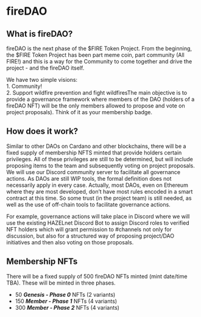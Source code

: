 # fireDAO

<!-- wp:heading -->
<h2>What is fireDAO?</h2>
<!-- /wp:heading -->

<!-- wp:paragraph -->
<p>fireDAO is the next phase of the $FIRE Token Project. From the beginning, the $FIRE Token Project has been part meme coin, part community (All FIRE!) and this is a way for the Community to come together and drive the project - and the fireDAO itself. </p>
<!-- /wp:paragraph -->

<!-- wp:paragraph -->
<p>We have two simple visions:  <br>1. Community!<br>2. Support wildfire prevention and  fight wildfiresThe main objective is to provide a governance framework where members of the DAO (holders of a fireDAO NFT) will be the only members allowed to propose  and vote on project proposals). Think of it as your membership badge. </p>
<!-- /wp:paragraph -->

<!-- wp:heading -->
<h2>How does it work?</h2>
<!-- /wp:heading -->

<!-- wp:paragraph -->
<p>Similar to other DAOs on Cardano and other blockchains, there will be a fixed supply of membership NFTS minted that provide holders certain privileges. All of these privileges are still to be determined, but will include proposing items to the team and subsequently voting on project proposals. We will use our Discord community server to facilitate all governance actions. As DAOs are still WIP tools, the formal definition does not necessarily apply in every case. Actually, most DAOs, even on Ethereum where they are most developed, don’t have most rules encoded in a smart contract at this time. So some trust (in the project team) is still needed, as well as the use of off-chain tools to facilitate governance actions.</p>
<!-- /wp:paragraph -->

<!-- wp:paragraph -->
<p>For example, governance actions will take place in Discord where we will use the existing HAZELnet Discord Bot to assign Discord roles to verified NFT holders which will grant permission to #channels not only for discussion, but also for a structured way of proposing project/DAO initiatives and then also voting on those proposals. </p>
<!-- /wp:paragraph -->

<!-- wp:heading -->
<h2>Membership NFTs</h2>
<!-- /wp:heading -->

<!-- wp:paragraph -->
<p>There will be a fixed supply of 500 fireDAO NFTs minted (mint date/time TBA). These will be minted in three phases. </p>
<!-- /wp:paragraph -->

<!-- wp:list -->
<ul><li>50 <strong><em>Genesis</em> - <em>Phase 0</em></strong> NFTs (2 variants)</li><li>150 <em><strong>Member - Phase 1</strong></em> NFTs (4 variants)</li><li>300 <em><strong>Member - Phase 2</strong></em> NFTs (4 variants) </li></ul>
<!-- /wp:list -->

<!-- wp:paragraph -->
<p></p>
<!-- /wp:paragraph -->
